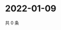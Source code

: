 # 2022-01-09

共 0 条

<!-- BEGIN WEIBO -->
<!-- 最后更新时间 Sun Jan 09 2022 19:11:56 GMT+0800 (China Standard Time) -->

<!-- END WEIBO -->
